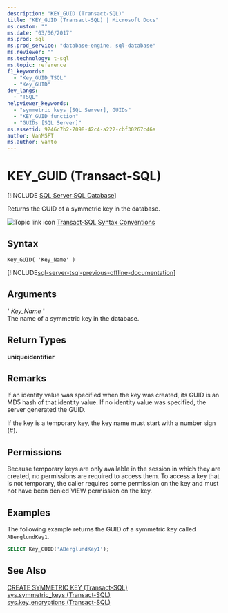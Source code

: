```yaml
---
description: "KEY_GUID (Transact-SQL)"
title: "KEY_GUID (Transact-SQL) | Microsoft Docs"
ms.custom: ""
ms.date: "03/06/2017"
ms.prod: sql
ms.prod_service: "database-engine, sql-database"
ms.reviewer: ""
ms.technology: t-sql
ms.topic: reference
f1_keywords: 
  - "Key_GUID_TSQL"
  - "Key_GUID"
dev_langs: 
  - "TSQL"
helpviewer_keywords: 
  - "symmetric keys [SQL Server], GUIDs"
  - "KEY_GUID function"
  - "GUIDs [SQL Server]"
ms.assetid: 9246c7b2-7098-42c4-a222-cbf30267c46a
author: VanMSFT
ms.author: vanto
---
```

# KEY_GUID (Transact-SQL)
[!INCLUDE [SQL Server SQL Database](../../includes/applies-to-version/sql-asdb.md)]

  Returns the GUID of a symmetric key in the database.  
  
 ![Topic link icon](../../database-engine/configure-windows/media/topic-link.gif "Topic link icon") [Transact-SQL Syntax Conventions](../../t-sql/language-elements/transact-sql-syntax-conventions-transact-sql.md)  
  
## Syntax  
  
```syntaxsql
Key_GUID( 'Key_Name' )  
```  
  
[!INCLUDE[sql-server-tsql-previous-offline-documentation](../../includes/sql-server-tsql-previous-offline-documentation.md)]

## Arguments
 **'** *Key_Name* **'**  
 The name of a symmetric key in the database.  
  
## Return Types  
 **uniqueidentifier**  
  
## Remarks  
 If an identity value was specified when the key was created, its GUID is an MD5 hash of that identity value. If no identity value was specified, the server generated the GUID.  
  
 If the key is a temporary key, the key name must start with a number sign (#).  
  
## Permissions  
 Because temporary keys are only available in the session in which they are created, no permissions are required to access them. To access a key that is not temporary, the caller requires some permission on the key and must not have been denied VIEW permission on the key.  
  
## Examples  
 The following example returns the GUID of a symmetric key called `ABerglundKey1`.  
  
```sql  
SELECT Key_GUID('ABerglundKey1');  
```  
  
## See Also  
 [CREATE SYMMETRIC KEY &#40;Transact-SQL&#41;](../../t-sql/statements/create-symmetric-key-transact-sql.md)   
 [sys.symmetric_keys &#40;Transact-SQL&#41;](../../relational-databases/system-catalog-views/sys-symmetric-keys-transact-sql.md)   
 [sys.key_encryptions &#40;Transact-SQL&#41;](../../relational-databases/system-catalog-views/sys-key-encryptions-transact-sql.md)  
  
  
